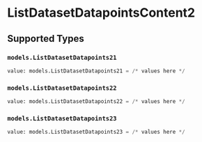 # ListDatasetDatapointsContent2


## Supported Types

### `models.ListDatasetDatapoints21`

```python
value: models.ListDatasetDatapoints21 = /* values here */
```

### `models.ListDatasetDatapoints22`

```python
value: models.ListDatasetDatapoints22 = /* values here */
```

### `models.ListDatasetDatapoints23`

```python
value: models.ListDatasetDatapoints23 = /* values here */
```

